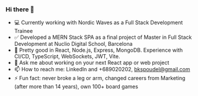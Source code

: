 ### Hi there 👋




- 💻 Currently working with Nordic Waves as a Full Stack Development Trainee
- ✅ Developed a MERN Stack SPA as a final project of Master in Full Stack Development at Nuclio Digital School, Barcelona
- 🌱 Pretty good in React, Node.js, Express, MongoDB. Experience with CI/CD, TypeScript, WebSockets, JWT, Vite.
- 💬 Ask me about working on your next React app or web project
- 📫 How to reach me: LinkedIn and +689020202, bkspoudel@gmail.com
- ⚡ Fun fact: never broke a leg or arm, changed careers from Marketing (after more than 14 years), own 100+ board games
